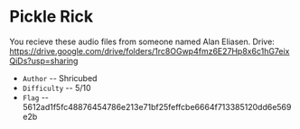 # Pickle Rick

You recieve these audio files from someone named Alan Eliasen.
Drive: https://drive.google.com/drive/folders/1rc8OGwp4fmz6E27Hp8x6c1hG7eixQiDs?usp=sharing

- `Author` -- Shricubed
- `Difficulty` -- 5/10
- `Flag` -- 5612ad1f5fc48876454786e213e71bf25feffcbe6664f713385120dd6e569e2b
